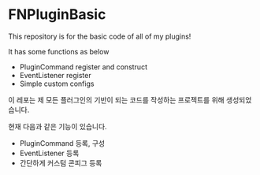 # FNPluginBasic
<En-US>
This repository is for the basic code of all of my plugins!

It has some functions as below
- PluginCommand register and construct
- EventListener register
- Simple custom configs


<Ko-KR>
이 레포는 제 모든 플러그인의 기반이 되는 코드를 작성하는 프로젝트를 위해 생성되었습니다.

현재 다음과 같은 기능이 있습니다.
- PluginCommand 등록, 구성
- EventListener 등록
- 간단하게 커스텀 콘피그 등록
